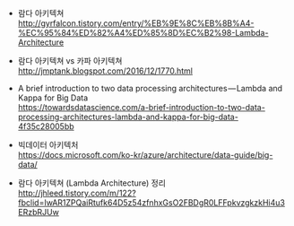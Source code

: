 * 람다 아키텍쳐 </br>
http://gyrfalcon.tistory.com/entry/%EB%9E%8C%EB%8B%A4-%EC%95%84%ED%82%A4%ED%85%8D%EC%B2%98-Lambda-Architecture </br>

* 람다 아키텍쳐 vs 카파 아키텍쳐 </br>
http://jmptank.blogspot.com/2016/12/1770.html </br>

* A brief introduction to two data processing architectures — Lambda and Kappa for Big Data </br>
https://towardsdatascience.com/a-brief-introduction-to-two-data-processing-architectures-lambda-and-kappa-for-big-data-4f35c28005bb </br>

* 빅데이터 아키텍처 </br>
https://docs.microsoft.com/ko-kr/azure/architecture/data-guide/big-data/ </br>

* 람다 아키텍쳐 (Lambda Architecture) 정리</br>
http://jhleed.tistory.com/m/122?fbclid=IwAR1ZPQaiRtufk64D5z54zfnhxGsO2FBDgR0LFFpkvzgkzkHi4u3ERzbRJUw</br>
